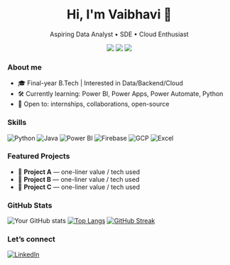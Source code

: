 <!-- Header -->
<h1 align="center">Hi, I'm Vaibhavi 👋</h1>
<p align="center">Aspiring Data Analyst • SDE • Cloud Enthusiast</p>

<!-- Badges / quick facts -->
<p align="center">
  <a href="mailto:www.vaibhavidaoo@gmail.com"><img src="https://img.shields.io/badge/Email-Contact-informational?logo=gmail"></a>
  <a href="[https://www.linkedin.com/in/your-handle/](https://www.linkedin.com/in/vaibhavi-daoo-962a7a24b/)"><img src="https://img.shields.io/badge/LinkedIn-Connect-blue?logo=linkedin"></a>
  <img src="https://komarev.com/ghpvc/?username=YOUR_USERNAME&label=Profile%20Views" />
</p>

### About me
- 🎓 Final-year B.Tech | Interested in Data/Backend/Cloud
- 🛠️ Currently learning: Power BI, Power Apps, Power Automate, Python
- 🌱 Open to: internships, collaborations, open-source

### Skills
<!-- Replace with yours -->
![Python](https://img.shields.io/badge/Python-3776AB?logo=python&logoColor=white)
![Java](https://img.shields.io/badge/Java-007396?logo=openjdk&logoColor=white)
![Power BI](https://img.shields.io/badge/Power%20BI-F2C811?logo=powerbi&logoColor=black)
![Firebase](https://img.shields.io/badge/Firebase-FFCA28?logo=firebase&logoColor=black)
![GCP](https://img.shields.io/badge/Google%20Cloud-4285F4?logo=googlecloud&logoColor=white)
![Excel](https://img.shields.io/badge/Excel-217346?logo=microsoft-excel&logoColor=white)

### Featured Projects
- 🔗 **Project A** — one-liner value / tech used
- 🔗 **Project B** — one-liner value / tech used
- 🔗 **Project C** — one-liner value / tech used

### GitHub Stats
![Your GitHub stats](https://github-readme-stats.vercel.app/api?username=Vaibhavi2607&show_icons=true&theme=radical)
[![Top Langs](https://github-readme-stats.vercel.app/api/top-langs/?username=Vaibhavi2607&layout=compact&theme=radical)](https://github.com/anuraghazra/github-readme-stats)
[![GitHub Streak](https://github-readme-streak-stats.herokuapp.com?user=Vaibhavi2607&theme=radical)](https://git.io/streak-stats)

### Let’s connect
[![LinkedIn](https://img.shields.io/badge/LinkedIn-blue?logo=linkedin&logoColor=white)](https://www.linkedin.com/in/vaibhavi-daoo-962a7a24b/)
